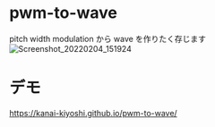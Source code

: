 # pwm-to-wave
pitch width modulation から wave を作りたく存じます
![Screenshot_20220204_151924](https://user-images.githubusercontent.com/84060648/152481886-9c564554-c888-4d0b-9643-906ad5fda74d.png)


# デモ

https://kanai-kiyoshi.github.io/pwm-to-wave/
